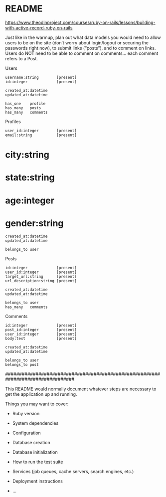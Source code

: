 # README

https://www.theodinproject.com/courses/ruby-on-rails/lessons/building-with-active-record-ruby-on-rails

Just like in the warmup, plan out what data models you would need to allow users to be on the site (don’t worry about login/logout or securing the passwords right now), to submit links (“posts”), and to comment on links. Users do NOT need to be able to comment on comments… each comment refers to a Post.

Users

	username:string        [present]
	id:integer             [present]

	created_at:datetime
	updated_at:datetime

	has_one    profile
	has_many   posts
	has_many   comments

Profiles

	user_id:integer        [present]
	email:string           [present]
#	city:string
#	state:string
#	age:integer
#	gender:string

	created_at:datetime
	updated_at:datetime

	belongs_to user

Posts

	id:integer             [present]
	user_id:integer        [present]
	target_url:string      [present]
	url_description:string [present]

	created_at:datetime
	updated_at:datetime

	belongs_to user
	has_many   comments

Comments

	id:integer             [present]
	post_id:integer        [present]
	user_id:integer        [present]
	body:text              [present]

	created_at:datetime
	updated_at:datetime

	belongs_to user
	belongs_to post

#################################################################################

This README would normally document whatever steps are necessary to get the
application up and running.

Things you may want to cover:

* Ruby version

* System dependencies

* Configuration

* Database creation

* Database initialization

* How to run the test suite

* Services (job queues, cache servers, search engines, etc.)

* Deployment instructions

* ...


